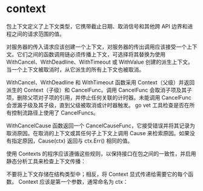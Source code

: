 
# context

包上下文定义了上下文类型，它携带截止日期、取消信号和其他跨 API 边界和进程之间的请求范围的值。

对服务器的传入请求应该创建一个上下文，对服务器的传出调用应该接受一个上下文。它们之间的函数调用链必须传播上下文，可选择将其替换为使用 WithCancel、WithDeadline、WithTimeout 或 WithValue 创建的派生上下文。当一个上下文被取消时，从它派生的所有上下文也被取消。

WithCancel、WithDeadline 和 WithTimeout 函数采用 Context（父级）并返回派生的 Context（子级）和 CancelFunc。调用 CancelFunc 会取消子项及其子项，删除父项对子项的引用，并停止任何关联的计时器。未能调用 CancelFunc 会泄漏子级及其子级，直到父级被取消或计时器触发。 go vet 工具检查是否在所有控制流路径上使用了 CancelFuncs。

WithCancelCause 函数返回一个 CancelCauseFunc，它接受错误并将其记录为取消原因。在取消的上下文或其任何子上下文上调用 Cause 来检索原因。如果没有指定原因，Cause(ctx) 返回与 ctx.Err() 相同的值。

使用 Contexts 的程序应该遵循这些规则，以保持接口在包之间的一致性，并启用静态分析工具来检查上下文传播：

不要将上下文存储在结构类型中；相反，将 Context 显式传递给需要它的每个函数。 Context 应该是第一个参数，通常命名为 ctx：
